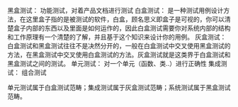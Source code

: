 黑盒测试： 功能测试，对着产品文档进行测试
白盒测试： 是一种测试用例设计方法，在这里盒子指的是被测试的软件，白盒，顾名思义即盒子是可视的，你可以清楚盒子内部的东西以及里面是如何运作的，因此白盒测试需要你对系统内部的结构和工作原理有一个清楚的了解，并且基于这个知识来设计你的用例。
灰盒测试：白盒测试和黑盒测试往往不是决然分开的，一般在白盒测试中交叉使用黑盒测试的方法，在黑盒测试中交叉使用白盒测试的方法。灰盒测试就是这类界于白盒测试和黑盒测试之间的测试。
单元测试： 对一个单元（函数、类..）进行正确性
集成测试： 组合测试

单元测试属于白盒测试范畴；集成测试属于灰盒测试范畴；系统测试属于黑盒测试范畴。
